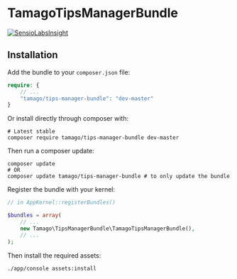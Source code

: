 # TamagoTipsManagerBundle

[![SensioLabsInsight](https://insight.sensiolabs.com/projects/a4467ecd-4467-4551-bb58-7486d298d316/big.png)](https://insight.sensiolabs.com/projects/a4467ecd-4467-4551-bb58-7486d298d316)

## **Installation**

Add the bundle to your `composer.json` file:

```php
require: {
    // ...
    "tamago/tips-manager-bundle": "dev-master"
}
```

Or install directly through composer with:

```
# Latest stable
composer require tamago/tips-manager-bundle dev-master
```

Then run a composer update:

```
composer update
# OR
composer update tamago/tips-manager-bundle # to only update the bundle
```

Register the bundle with your kernel:

```php
// in AppKernel::registerBundles()

$bundles = array(
    // ...
    new Tamago\TipsManagerBundle\TamagoTipsManagerBundle(),
    // ...
);
```

Then install the required assets:

```
./app/console assets:install
```
